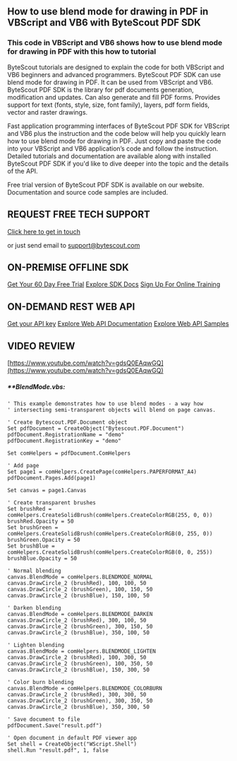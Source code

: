 ## How to use blend mode for drawing in PDF in VBScript and VB6 with ByteScout PDF SDK

### This code in VBScript and VB6 shows how to use blend mode for drawing in PDF with this how to tutorial

ByteScout tutorials are designed to explain the code for both VBScript and VB6 beginners and advanced programmers. ByteScout PDF SDK can use blend mode for drawing in PDF. It can be used from VBScript and VB6. ByteScout PDF SDK is the library for pdf documents generation, modification and updates. Can also generate and fill PDF forms. Provides support for text (fonts, style, size, font family), layers, pdf form fields, vector and raster drawings.

Fast application programming interfaces of ByteScout PDF SDK for VBScript and VB6 plus the instruction and the code below will help you quickly learn how to use blend mode for drawing in PDF. Just copy and paste the code into your VBScript and VB6 application’s code and follow the instruction. Detailed tutorials and documentation are available along with installed ByteScout PDF SDK if you'd like to dive deeper into the topic and the details of the API.

Free trial version of ByteScout PDF SDK is available on our website. Documentation and source code samples are included.

## REQUEST FREE TECH SUPPORT

[Click here to get in touch](https://bytescout.zendesk.com/hc/en-us/requests/new?subject=ByteScout%20PDF%20SDK%20Question)

or just send email to [support@bytescout.com](mailto:support@bytescout.com?subject=ByteScout%20PDF%20SDK%20Question) 

## ON-PREMISE OFFLINE SDK 

[Get Your 60 Day Free Trial](https://bytescout.com/download/web-installer?utm_source=github-readme)
[Explore SDK Docs](https://bytescout.com/documentation/index.html?utm_source=github-readme)
[Sign Up For Online Training](https://academy.bytescout.com/)


## ON-DEMAND REST WEB API

[Get your API key](https://pdf.co/documentation/api?utm_source=github-readme)
[Explore Web API Documentation](https://pdf.co/documentation/api?utm_source=github-readme)
[Explore Web API Samples](https://github.com/bytescout/ByteScout-SDK-SourceCode/tree/master/PDF.co%20Web%20API)

## VIDEO REVIEW

[https://www.youtube.com/watch?v=gdsQ0EAqwGQ](https://www.youtube.com/watch?v=gdsQ0EAqwGQ)




<!-- code block begin -->

##### ****BlendMode.vbs:**
    
```
' This example demonstrates how to use blend modes - a way how 
' intersecting semi-transparent objects will blend on page canvas.

' Create Bytescout.PDF.Document object
Set pdfDocument = CreateObject("Bytescout.PDF.Document")
pdfDocument.RegistrationName = "demo"
pdfDocument.RegistrationKey = "demo"

Set comHelpers = pdfDocument.ComHelpers

' Add page
Set page1 = comHelpers.CreatePage(comHelpers.PAPERFORMAT_A4)
pdfDocument.Pages.Add(page1)

Set canvas = page1.Canvas

' Create transparent brushes
Set brushRed = comHelpers.CreateSolidBrush(comHelpers.CreateColorRGB(255, 0, 0))
brushRed.Opacity = 50
Set brushGreen = comHelpers.CreateSolidBrush(comHelpers.CreateColorRGB(0, 255, 0))
brushGreen.Opacity = 50
Set brushBlue = comHelpers.CreateSolidBrush(comHelpers.CreateColorRGB(0, 0, 255))
brushBlue.Opacity = 50

' Normal blending
canvas.BlendMode = comHelpers.BLENDMODE_NORMAL
canvas.DrawCircle_2 (brushRed), 100, 100, 50
canvas.DrawCircle_2 (brushGreen), 100, 150, 50
canvas.DrawCircle_2 (brushBlue), 150, 100, 50

' Darken blending
canvas.BlendMode = comHelpers.BLENDMODE_DARKEN
canvas.DrawCircle_2 (brushRed), 300, 100, 50
canvas.DrawCircle_2 (brushGreen), 300, 150, 50
canvas.DrawCircle_2 (brushBlue), 350, 100, 50

' Lighten blending
canvas.BlendMode = comHelpers.BLENDMODE_LIGHTEN
canvas.DrawCircle_2 (brushRed), 100, 300, 50
canvas.DrawCircle_2 (brushGreen), 100, 350, 50
canvas.DrawCircle_2 (brushBlue), 150, 300, 50

' Color burn blending
canvas.BlendMode = comHelpers.BLENDMODE_COLORBURN
canvas.DrawCircle_2 (brushRed), 300, 300, 50
canvas.DrawCircle_2 (brushGreen), 300, 350, 50
canvas.DrawCircle_2 (brushBlue), 350, 300, 50

' Save document to file
pdfDocument.Save("result.pdf")

' Open document in default PDF viewer app
Set shell = CreateObject("WScript.Shell")
shell.Run "result.pdf", 1, false

```

<!-- code block end -->